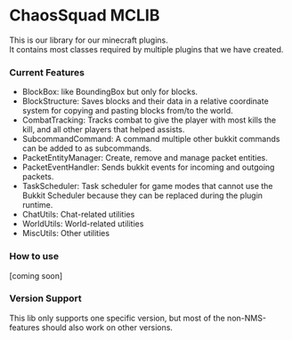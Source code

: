 # ChaosSquad MCLIB
This is our library for our minecraft plugins.  
It contains most classes required by multiple plugins that we have created.
### Current Features
- BlockBox: like BoundingBox but only for blocks.
- BlockStructure: Saves blocks and their data in a relative coordinate system for copying and pasting blocks from/to the world.
- CombatTracking: Tracks combat to give the player with most kills the kill, and all other players that helped assists.
- SubcommandCommand: A command multiple other bukkit commands can be added to as subcommands.
- PacketEntityManager: Create, remove and manage packet entities.
- PacketEventHandler: Sends bukkit events for incoming and outgoing packets.
- TaskScheduler: Task scheduler for game modes that cannot use the Bukkit Scheduler because they can be replaced during the plugin runtime.
- ChatUtils: Chat-related utilities
- WorldUtils: World-related utilities
- MiscUtils: Other utilities
### How to use
[coming soon]
### Version Support
This lib only supports one specific version, but most of the non-NMS-features should also work on other versions.
